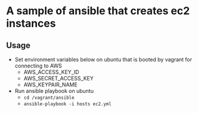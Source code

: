 A sample of ansible that creates ec2 instances
===

## Usage

- Set environment variables below on ubuntu that is booted by vagrant for connecting to AWS
  - AWS_ACCESS_KEY_ID
  - AWS_SECRET_ACCESS_KEY
  - AWS_KEYPAIR_NAME
- Run ansible playbook on ubuntu
  - `cd /vagrant/ansible`
  - `ansible-playbook -i hosts ec2.yml`
